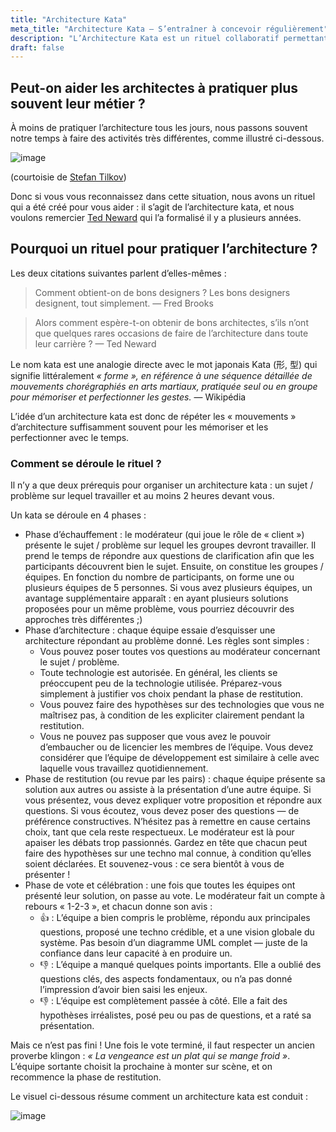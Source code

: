 ```yaml
---
title: "Architecture Kata"
meta_title: "Architecture Kata – S’entraîner à concevoir régulièrement"
description: "L’Architecture Kata est un rituel collaboratif permettant aux architectes de pratiquer leur métier, de renforcer leurs compétences en conception et de favoriser l’apprentissage collectif."
draft: false
---
```


## Peut-on aider les architectes à pratiquer plus souvent leur métier ?

À moins de pratiquer l’architecture tous les jours, nous passons souvent notre temps à faire des activités très différentes, comme illustré ci-dessous.

![image](./images/rituals/misc/architects_do.jpg)

(courtoisie de [Stefan Tilkov](https://www.innoq.com/en/staff/stefan-tilkov/))

Donc si vous vous reconnaissez dans cette situation, nous avons un rituel qui a été créé pour vous aider : il s’agit de l’architecture kata, et nous voulons remercier [Ted Neward](https://archkatas.herokuapp.com) qui l’a formalisé il y a plusieurs années.

## Pourquoi un rituel pour pratiquer l’architecture ?

Les deux citations suivantes parlent d’elles-mêmes :

> Comment obtient-on de bons designers ? Les bons designers designent, tout simplement. — Fred Brooks

> Alors comment espère-t-on obtenir de bons architectes, s’ils n’ont que quelques rares occasions de faire de l’architecture dans toute leur carrière ? — Ted Neward

Le nom kata est une analogie directe avec le mot japonais Kata (形, 型) qui signifie littéralement *« forme », en référence à une séquence détaillée de mouvements chorégraphiés en arts martiaux, pratiquée seul ou en groupe pour mémoriser et perfectionner les gestes.* — Wikipédia

L’idée d’un architecture kata est donc de répéter les « mouvements » d’architecture suffisamment souvent pour les mémoriser et les perfectionner avec le temps.

### Comment se déroule le rituel ?

Il n’y a que deux prérequis pour organiser un architecture kata : un sujet / problème sur lequel travailler et au moins 2 heures devant vous.

Un kata se déroule en 4 phases :

* Phase d’échauffement : le modérateur (qui joue le rôle de « client ») présente le sujet / problème sur lequel les groupes devront travailler. Il prend le temps de répondre aux questions de clarification afin que les participants découvrent bien le sujet. Ensuite, on constitue les groupes / équipes. En fonction du nombre de participants, on forme une ou plusieurs équipes de 5 personnes. Si vous avez plusieurs équipes, un avantage supplémentaire apparaît : en ayant plusieurs solutions proposées pour un même problème, vous pourriez découvrir des approches très différentes ;)
* Phase d’architecture : chaque équipe essaie d’esquisser une architecture répondant au problème donné. Les règles sont simples :
  * Vous pouvez poser toutes vos questions au modérateur concernant le sujet / problème.
  * Toute technologie est autorisée. En général, les clients se préoccupent peu de la technologie utilisée. Préparez-vous simplement à justifier vos choix pendant la phase de restitution.
  * Vous pouvez faire des hypothèses sur des technologies que vous ne maîtrisez pas, à condition de les expliciter clairement pendant la restitution.
  * Vous ne pouvez pas supposer que vous avez le pouvoir d’embaucher ou de licencier les membres de l’équipe. Vous devez considérer que l’équipe de développement est similaire à celle avec laquelle vous travaillez quotidiennement.
* Phase de restitution (ou revue par les pairs) : chaque équipe présente sa solution aux autres ou assiste à la présentation d’une autre équipe. Si vous présentez, vous devez expliquer votre proposition et répondre aux questions. Si vous écoutez, vous devez poser des questions — de préférence constructives. N’hésitez pas à remettre en cause certains choix, tant que cela reste respectueux. Le modérateur est là pour apaiser les débats trop passionnés. Gardez en tête que chacun peut faire des hypothèses sur une techno mal connue, à condition qu’elles soient déclarées. Et souvenez-vous : ce sera bientôt à vous de présenter !
* Phase de vote et célébration : une fois que toutes les équipes ont présenté leur solution, on passe au vote. Le modérateur fait un compte à rebours « 1-2-3 », et chacun donne son avis :
  * 👍 : L’équipe a bien compris le problème, répondu aux principales questions, proposé une techno crédible, et a une vision globale du système. Pas besoin d’un diagramme UML complet — juste de la confiance dans leur capacité à en produire un.
  * 👎 : L’équipe a manqué quelques points importants. Elle a oublié des questions clés, des aspects fondamentaux, ou n’a pas donné l’impression d’avoir bien saisi les enjeux.
  * 👎 : L’équipe est complètement passée à côté. Elle a fait des hypothèses irréalistes, posé peu ou pas de questions, et a raté sa présentation.

Mais ce n’est pas fini ! Une fois le vote terminé, il faut respecter un ancien proverbe klingon : *« La vengeance est un plat qui se mange froid »*. L’équipe sortante choisit la prochaine à monter sur scène, et on recommence la phase de restitution.

Le visuel ci-dessous résume comment un architecture kata est conduit :

![image](./images/rituals/architecture-kata.png)

